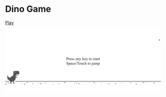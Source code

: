 # Dino Game

<a href="https://dino-game-git-main-soumyasagnik.vercel.app/">Play</a>

<p>
    <img src="./images/ss1.png">
</p>
